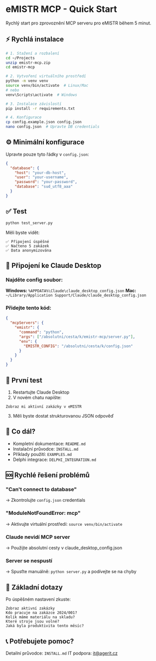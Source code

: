# eMISTR MCP - Quick Start

Rychlý start pro zprovoznění MCP serveru pro eMISTR během 5 minut.

## ⚡ Rychlá instalace

```bash
# 1. Stažení a rozbalení
cd ~/Projects
unzip emistr-mcp.zip
cd emistr-mcp

# 2. Vytvoření virtuálního prostředí
python -m venv venv
source venv/bin/activate  # Linux/Mac
# nebo
venv\Scripts\activate  # Windows

# 3. Instalace závislostí
pip install -r requirements.txt

# 4. Konfigurace
cp config.example.json config.json
nano config.json  # Upravte DB credentials
```

## ⚙️ Minimální konfigurace

Upravte pouze tyto řádky v `config.json`:

```json
{
  "database": {
    "host": "your-db-host",
    "user": "your-username",
    "password": "your-password",
    "database": "sud_utf8_aaa"
  }
}
```

## ✅ Test

```bash
python test_server.py
```

Měli byste vidět:
```
✅ Připojení úspěšné
✅ Načteno 5 zakázek
✅ Data anonymizována
```

## 🔗 Připojení ke Claude Desktop

### Najděte config soubor:

**Windows:** `%APPDATA%\Claude\claude_desktop_config.json`
**Mac:** `~/Library/Application Support/Claude/claude_desktop_config.json`

### Přidejte tento kód:

```json
{
  "mcpServers": {
    "emistr": {
      "command": "python",
      "args": ["/absolutni/cesta/k/emistr-mcp/server.py"],
      "env": {
        "EMISTR_CONFIG": "/absolutni/cesta/k/config.json"
      }
    }
  }
}
```

## 🎯 První test

1. Restartujte Claude Desktop
2. V novém chatu napište:

```
Zobraz mi aktivní zakázky v eMISTR
```

3. Měli byste dostat strukturovanou JSON odpověď

## 📖 Co dál?

- Kompletní dokumentace: `README.md`
- Instalační průvodce: `INSTALL.md`
- Příklady použití: `EXAMPLES.md`
- Delphi integrace: `DELPHI_INTEGRATION.md`

## 🆘 Rychlé řešení problémů

### "Can't connect to database"
→ Zkontrolujte `config.json` credentials

### "ModuleNotFoundError: mcp"
→ Aktivujte virtuální prostředí: `source venv/bin/activate`

### Claude nevidí MCP server
→ Použijte absolutní cesty v claude_desktop_config.json

### Server se nespustí
→ Spusťte manuálně: `python server.py` a podívejte se na chyby

## 💪 Základní dotazy

Po úspěšném nastavení zkuste:

```
Zobraz aktivní zakázky
Kdo pracuje na zakázce 2024/001?
Kolik máme materiálu na skladu?
Které stroje jsou volné?
Jaká byla produktivita tento měsíc?
```

## 📞 Potřebujete pomoc?

Detailní průvodce: `INSTALL.md`
IT podpora: it@agerit.cz
